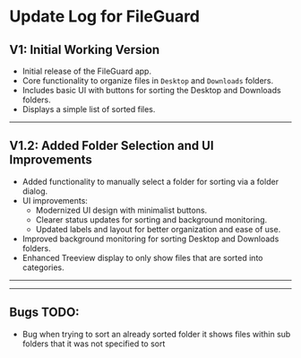 # Update Log for FileGuard

## V1: Initial Working Version
- Initial release of the FileGuard app.
- Core functionality to organize files in `Desktop` and `Downloads` folders.
- Includes basic UI with buttons for sorting the Desktop and Downloads folders.
- Displays a simple list of sorted files.

---

## V1.2: Added Folder Selection and UI Improvements
- Added functionality to manually select a folder for sorting via a folder dialog.
- UI improvements:
  - Modernized UI design with minimalist buttons.
  - Clearer status updates for sorting and background monitoring.
  - Updated labels and layout for better organization and ease of use.
- Improved background monitoring for sorting Desktop and Downloads folders.
- Enhanced Treeview display to only show files that are sorted into categories.

---

---
## Bugs TODO:
- Bug when trying to sort an already sorted folder it shows files within sub folders that it was not specified to sort